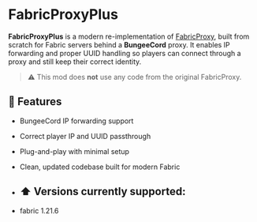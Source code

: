 # FabricProxyPlus

**FabricProxyPlus** is a modern re-implementation of [FabricProxy](https://github.com/OKTW-Network/FabricProxy), built from scratch for Fabric servers behind a **BungeeCord** proxy. It enables IP forwarding and proper UUID handling so players can connect through a proxy and still keep their correct identity.

> ⚠️ This mod does **not** use any code from the original FabricProxy.

## 🔧 Features

- BungeeCord IP forwarding support  
- Correct player IP and UUID passthrough  
- Plug-and-play with minimal setup  
- Clean, updated codebase built for modern Fabric

- ## ⬆️ Versions currently supported:

- fabric 1.21.6
